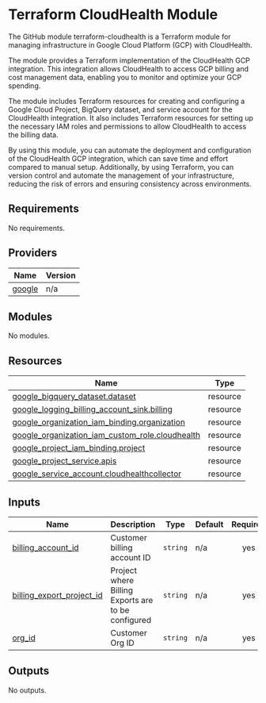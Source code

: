 # Terraform CloudHealth Module

The GitHub module terraform-cloudhealth is a Terraform module for managing infrastructure in Google Cloud Platform (GCP) with CloudHealth.

The module provides a Terraform implementation of the CloudHealth GCP integration. This integration allows CloudHealth to access GCP billing and cost management data, enabling you to monitor and optimize your GCP spending.

The module includes Terraform resources for creating and configuring a Google Cloud Project, BigQuery dataset, and service account for the CloudHealth integration. It also includes Terraform resources for setting up the necessary IAM roles and permissions to allow CloudHealth to access the billing data.

By using this module, you can automate the deployment and configuration of the CloudHealth GCP integration, which can save time and effort compared to manual setup. Additionally, by using Terraform, you can version control and automate the management of your infrastructure, reducing the risk of errors and ensuring consistency across environments.

## Requirements

No requirements.

## Providers

| Name | Version |
|------|---------|
| <a name="provider_google"></a> [google](#provider\_google) | n/a |

## Modules

No modules.

## Resources

| Name | Type |
|------|------|
| [google_bigquery_dataset.dataset](https://registry.terraform.io/providers/hashicorp/google/latest/docs/resources/bigquery_dataset) | resource |
| [google_logging_billing_account_sink.billing](https://registry.terraform.io/providers/hashicorp/google/latest/docs/resources/logging_billing_account_sink) | resource |
| [google_organization_iam_binding.organization](https://registry.terraform.io/providers/hashicorp/google/latest/docs/resources/organization_iam_binding) | resource |
| [google_organization_iam_custom_role.cloudhealth](https://registry.terraform.io/providers/hashicorp/google/latest/docs/resources/organization_iam_custom_role) | resource |
| [google_project_iam_binding.project](https://registry.terraform.io/providers/hashicorp/google/latest/docs/resources/project_iam_binding) | resource |
| [google_project_service.apis](https://registry.terraform.io/providers/hashicorp/google/latest/docs/resources/project_service) | resource |
| [google_service_account.cloudhealthcollector](https://registry.terraform.io/providers/hashicorp/google/latest/docs/resources/service_account) | resource |

## Inputs

| Name | Description | Type | Default | Required |
|------|-------------|------|---------|:--------:|
| <a name="input_billing_account_id"></a> [billing\_account\_id](#input\_billing\_account\_id) | Customer billing account ID | `string` | n/a | yes |
| <a name="input_billing_export_project_id"></a> [billing\_export\_project\_id](#input\_billing\_export\_project\_id) | Project where Billing Exports are to be configured | `string` | n/a | yes |
| <a name="input_org_id"></a> [org\_id](#input\_org\_id) | Customer Org ID | `string` | n/a | yes |

## Outputs

No outputs.
